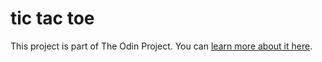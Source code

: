 # tic tac toe

This project is part of The Odin Project. You can [learn more about it here](https://www.theodinproject.com/paths/full-stack-javascript/courses/javascript/lessons/tic-tac-toe).
